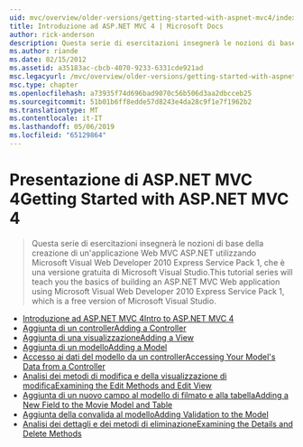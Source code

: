 ```yaml
---
uid: mvc/overview/older-versions/getting-started-with-aspnet-mvc4/index
title: Introduzione ad ASP.NET MVC 4 | Microsoft Docs
author: rick-anderson
description: Questa serie di esercitazioni insegnerà le nozioni di base della creazione di un'applicazione Web MVC ASP.NET utilizzando Microsoft Visual Web Developer 2010 Express Service Pack 1, w...
ms.author: riande
ms.date: 02/15/2012
ms.assetid: a35183ac-cbcb-4070-9233-6331cde921ad
msc.legacyurl: /mvc/overview/older-versions/getting-started-with-aspnet-mvc4
msc.type: chapter
ms.openlocfilehash: a73935f74d696bad9070c56b506d3aa2dbcceb25
ms.sourcegitcommit: 51b01b6ff8edde57d8243e4da28c9f1e7f1962b2
ms.translationtype: MT
ms.contentlocale: it-IT
ms.lasthandoff: 05/06/2019
ms.locfileid: "65129864"
---
```

# <a name="getting-started-with-aspnet-mvc-4"></a><span data-ttu-id="0afe7-103">Presentazione di ASP.NET MVC 4</span><span class="sxs-lookup"><span data-stu-id="0afe7-103">Getting Started with ASP.NET MVC 4</span></span>

> <span data-ttu-id="0afe7-104">Questa serie di esercitazioni insegnerà le nozioni di base della creazione di un'applicazione Web MVC ASP.NET utilizzando Microsoft Visual Web Developer 2010 Express Service Pack 1, che è una versione gratuita di Microsoft Visual Studio.</span><span class="sxs-lookup"><span data-stu-id="0afe7-104">This tutorial series will teach you the basics of building an ASP.NET MVC Web application using Microsoft Visual Web Developer 2010 Express Service Pack 1, which is a free version of Microsoft Visual Studio.</span></span>

- [<span data-ttu-id="0afe7-105">Introduzione ad ASP.NET MVC 4</span><span class="sxs-lookup"><span data-stu-id="0afe7-105">Intro to ASP.NET MVC 4</span></span>](intro-to-aspnet-mvc-4.md)
- [<span data-ttu-id="0afe7-106">Aggiunta di un controller</span><span class="sxs-lookup"><span data-stu-id="0afe7-106">Adding a Controller</span></span>](adding-a-controller.md)
- [<span data-ttu-id="0afe7-107">Aggiunta di una visualizzazione</span><span class="sxs-lookup"><span data-stu-id="0afe7-107">Adding a View</span></span>](adding-a-view.md)
- [<span data-ttu-id="0afe7-108">Aggiunta di un modello</span><span class="sxs-lookup"><span data-stu-id="0afe7-108">Adding a Model</span></span>](adding-a-model.md)
- [<span data-ttu-id="0afe7-109">Accesso ai dati del modello da un controller</span><span class="sxs-lookup"><span data-stu-id="0afe7-109">Accessing Your Model's Data from a Controller</span></span>](accessing-your-models-data-from-a-controller.md)
- [<span data-ttu-id="0afe7-110">Analisi dei metodi di modifica e della visualizzazione di modifica</span><span class="sxs-lookup"><span data-stu-id="0afe7-110">Examining the Edit Methods and Edit View</span></span>](examining-the-edit-methods-and-edit-view.md)
- [<span data-ttu-id="0afe7-111">Aggiunta di un nuovo campo al modello di filmato e alla tabella</span><span class="sxs-lookup"><span data-stu-id="0afe7-111">Adding a New Field to the Movie Model and Table</span></span>](adding-a-new-field-to-the-movie-model-and-table.md)
- [<span data-ttu-id="0afe7-112">Aggiunta della convalida al modello</span><span class="sxs-lookup"><span data-stu-id="0afe7-112">Adding Validation to the Model</span></span>](adding-validation-to-the-model.md)
- [<span data-ttu-id="0afe7-113">Analisi dei dettagli e dei metodi di eliminazione</span><span class="sxs-lookup"><span data-stu-id="0afe7-113">Examining the Details and Delete Methods</span></span>](examining-the-details-and-delete-methods.md)

